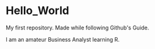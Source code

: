 # Hello_World
My first repository. Made while following Github's Guide.

I am an amateur Business Analyst learning R.
